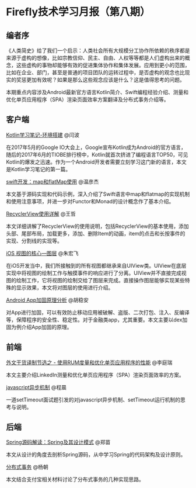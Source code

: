 # Firefly技术学习月报（第八期）

## 编者序

《人类简史》给了我们一个启示：人类社会所有大规模分工协作所依赖的秩序都是来源于虚构的想像，比如宗教信仰、民主、自由、人权等等都是人们虚构出来的概念，这些虚构的事物却能够有效的促进集体协作和集体发展。应用到更小的范围，比如在企业、部门，甚至是普通的项目团队的运转过程中，是否虚构的观念也比现实的奖惩更加有效呢？如果是那么这些观念应该是什么？这是值得思考的问题。

本期重点内容涉及Android最新官方语言Kotlin简介、Swift编程经验介绍、测量和优化单页应用程序（SPA）渲染页面效率方案翻译及分布式事务介绍等。

## 客户端

[Kotlin学习笔记-环境搭建](https://github.com/yanbo200303/studynotes/blob/master/Kotlin_study/Kotlin%E5%AD%A6%E4%B9%A0%E7%AC%94%E8%AE%B0-%E7%8E%AF%E5%A2%83%E6%90%AD%E5%BB%BA.md) @闫波
  
  在2017年5月的Google IO大会上，Google宣布Kotlin成为Android的官方语言，随后的2017年6月的TIOBE排行榜中，Kotlin就首次挤进了编程语言TOP50，可见Kotlin的爆发之迅速。作为一个Android开发者需要立刻学习这门新的语言，本文是Kotlin学习笔记的第一篇。

[swift开发：map和flatMap使用](http://www.jianshu.com/p/3415844efdd9) @温彦杰
  
  本文基于源码实现和代码示例，深入介绍了Swift语言中map和flatmap的实现机制和使用注意事项，并进一步对Functor和Monad的设计概念作了基本介绍。

[RecyclerView使用详解](https://wangzzzz.github.io/html/8/index.html) @王哲
  
  本文详细讲解了RecyclerView的使用说明，包括RecyclerView的基本使用，添加头部、尾部布局，加载更多，添加、删除Item的动画，item的点击和长按事件的实现、分割线的实现等。

[iOS 视图的核心—图层](http://www.jianshu.com/p/e3bbf45907b2) @朱宏飞
  
  在iOS开发当中，我们所接触到的所有视图都继承来自UIView类。UIView在底层实现中将视图的绘制工作与触摸事件的响应进行了分离。UIView并不直接完成视图的绘制工作，它将视图的绘制交给了图层来完成。直接操作图层能够实现某些特殊的显示效果，本文将对图层的使用进行介绍。
  
[Android App加固原理分析](http://blog.csdn.net/qq309909897/article/details/73273964) @胡稳安
  
  对App进行加固，可以有效防止移动应用被破解、盗版、二次打包、注入、反编译等，保障程序的安全性、稳定性。对于金融类app，尤其重要。本文主要以dex加固为例介绍App加固的原理。

## 前端

[外文干货译制节选之 - 使用RUM度量和优化单页应用程序的性能](https://github.com/BinaryDevil/Post2Share/blob/master/Technical/RUM-SPA-Optimization.md) @李庭瑞
  
  本文主要介绍LinkedIn测量和优化单页应用程序（SPA）渲染页面效率的方案。

[javascript异步机制](https://github.com/ToBeNumerOne/blog/blob/master/js-async.md) @程晨
  
  一道setTimeout面试题引发的对javascript异步机制、setTimeout运行机制的思考与说明。

## 后端

[Spring源码解读：Spring及其设计模式](https://github.com/ZmRepo/ZmRepo.github.io/blob/master/Spring%E6%BA%90%E7%A0%81%E8%A7%A3%E8%AF%BB%EF%BC%9ASpring%E5%8F%8A%E5%85%B6%E8%AE%BE%E8%AE%A1%E6%A8%A1%E5%BC%8F.md) @郑苗
  
  本文从设计的角度去剖析Spring源码，从中学习Spring的代码架构及设计原则。

[分布式事务](https://github.com/gulfer/gulfer.github.io/blob/master/DistributedTransaction.md) @杨朝
  
  本文结合支付宝相关材料讨论了分布式事务的几种实现思路。


